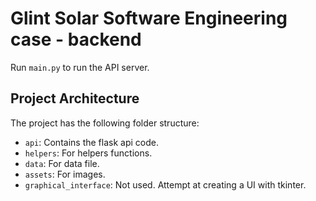 # Glint Solar Software Engineering case - backend

Run `main.py` to run the API server.

## Project Architecture

The project has the following folder structure:

- `api`: Contains the flask api code.
- `helpers`: For helpers functions.
- `data`: For data file.
- `assets`: For images.
- `graphical_interface`: Not used. Attempt at creating a UI with tkinter.
